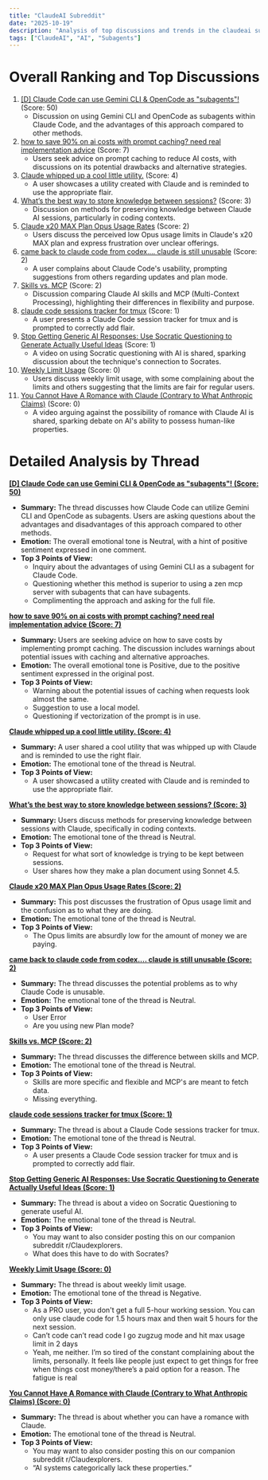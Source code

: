 ```yaml
---
title: "ClaudeAI Subreddit"
date: "2025-10-19"
description: "Analysis of top discussions and trends in the claudeai subreddit"
tags: ["ClaudeAI", "AI", "Subagents"]
---
```


# Overall Ranking and Top Discussions
1. [[D] Claude Code can use Gemini CLI & OpenCode as "subagents"!](https://i.redd.it/danez85wv3wf1.jpeg) (Score: 50)
    * Discussion on using Gemini CLI and OpenCode as subagents within Claude Code, and the advantages of this approach compared to other methods.
2. [how to save 90% on ai costs with prompt caching? need real implementation advice](https://www.reddit.com/r/ClaudeAI/comments/1oawd9c/how_to_save_90_on_ai_costs_with_prompt_caching/) (Score: 7)
    * Users seek advice on prompt caching to reduce AI costs, with discussions on its potential drawbacks and alternative strategies.
3. [Claude whipped up a cool little utility.](https://www.reddit.com/r/ClaudeAI/comments/1oayewd/claude_whipped_up_a_cool_little_utility/) (Score: 4)
    *  A user showcases a utility created with Claude and is reminded to use the appropriate flair.
4. [What’s the best way to store knowledge between sessions?](https://www.reddit.com/r/ClaudeAI/comments/1oavfhb/whats_the_best_way_to_store_knowledge_between/) (Score: 3)
    * Discussion on methods for preserving knowledge between Claude AI sessions, particularly in coding contexts.
5. [Claude x20 MAX Plan Opus Usage Rates](https://www.reddit.com/r/ClaudeAI/comments/1oauygq/claude_x20_max_plan_opus_usage_rates/) (Score: 2)
    * Users discuss the perceived low Opus usage limits in Claude's x20 MAX plan and express frustration over unclear offerings.
6. [came back to claude code from codex.... claude is still unusable](https://www.reddit.com/r/ClaudeAI/comments/1oawste/came_back_to_claude_code_from_codex_claude_is/) (Score: 2)
    * A user complains about Claude Code's usability, prompting suggestions from others regarding updates and plan mode.
7. [Skills vs. MCP](https://www.reddit.com/r/ClaudeAI/comments/1oaza6g/skills_vs_mcp/) (Score: 2)
    * Discussion comparing Claude AI skills and MCP (Multi-Context Processing), highlighting their differences in flexibility and purpose.
8. [claude code sessions tracker for tmux](https://www.reddit.com/r/ClaudeAI/comments/1oazj7o/claude_code_sessions_tracker_for_tmux/) (Score: 1)
    * A user presents a Claude Code session tracker for tmux and is prompted to correctly add flair.
9. [Stop Getting Generic AI Responses: Use Socratic Questioning to Generate Actually Useful Ideas](https://youtu.be/G_QrHYP1jrI) (Score: 1)
    *  A video on using Socratic questioning with AI is shared, sparking discussion about the technique's connection to Socrates.
10. [Weekly Limit Usage](https://www.reddit.com/r/ClaudeAI/comments/1oav87w/weekly_limit_usage/) (Score: 0)
    *  Users discuss weekly limit usage, with some complaining about the limits and others suggesting that the limits are fair for regular users.
11. [You Cannot Have A Romance with Claude (Contrary to What Anthropic Claims)](https://youtu.be/F3x90gtSftM) (Score: 0)
    *  A video arguing against the possibility of romance with Claude AI is shared, sparking debate on AI's ability to possess human-like properties.

# Detailed Analysis by Thread
**[ [D] Claude Code can use Gemini CLI & OpenCode as "subagents"! (Score: 50)](https://i.redd.it/danez85wv3wf1.jpeg)**
*  **Summary:** The thread discusses how Claude Code can utilize Gemini CLI and OpenCode as subagents. Users are asking questions about the advantages and disadvantages of this approach compared to other methods.
*  **Emotion:** The overall emotional tone is Neutral, with a hint of positive sentiment expressed in one comment.
*  **Top 3 Points of View:**
    *  Inquiry about the advantages of using Gemini CLI as a subagent for Claude Code.
    *  Questioning whether this method is superior to using a zen mcp server with subagents that can have subagents.
    *  Complimenting the approach and asking for the full file.

**[how to save 90% on ai costs with prompt caching? need real implementation advice (Score: 7)](https://www.reddit.com/r/ClaudeAI/comments/1oawd9c/how_to_save_90_on_ai_costs_with_prompt_caching/)**
*  **Summary:** Users are seeking advice on how to save costs by implementing prompt caching. The discussion includes warnings about potential issues with caching and alternative approaches.
*  **Emotion:** The overall emotional tone is Positive, due to the positive sentiment expressed in the original post.
*  **Top 3 Points of View:**
    *  Warning about the potential issues of caching when requests look almost the same.
    *  Suggestion to use a local model.
    *  Questioning if vectorization of the prompt is in use.

**[Claude whipped up a cool little utility. (Score: 4)](https://www.reddit.com/r/ClaudeAI/comments/1oayewd/claude_whipped_up_a_cool_little_utility/)**
*  **Summary:** A user shared a cool utility that was whipped up with Claude and is reminded to use the right flair.
*  **Emotion:** The emotional tone of the thread is Neutral.
*  **Top 3 Points of View:**
    *  A user showcased a utility created with Claude and is reminded to use the appropriate flair.

**[What’s the best way to store knowledge between sessions? (Score: 3)](https://www.reddit.com/r/ClaudeAI/comments/1oavfhb/whats_the_best_way_to_store_knowledge_between/)**
*  **Summary:** Users discuss methods for preserving knowledge between sessions with Claude, specifically in coding contexts.
*  **Emotion:** The emotional tone of the thread is Neutral.
*  **Top 3 Points of View:**
    *  Request for what sort of knowledge is trying to be kept between sessions.
    *  User shares how they make a plan document using Sonnet 4.5.

**[Claude x20 MAX Plan Opus Usage Rates (Score: 2)](https://www.reddit.com/r/ClaudeAI/comments/1oauygq/claude_x20_max_plan_opus_usage_rates/)**
*  **Summary:** This post discusses the frustration of Opus usage limit and the confusion as to what they are doing.
*  **Emotion:** The emotional tone of the thread is Neutral.
*  **Top 3 Points of View:**
    *  The Opus limits are absurdly low for the amount of money we are paying.

**[came back to claude code from codex.... claude is still unusable (Score: 2)](https://www.reddit.com/r/ClaudeAI/comments/1oawste/came_back_to_claude_code_from_codex_claude_is/)**
*  **Summary:** The thread discusses the potential problems as to why Claude Code is unusable.
*  **Emotion:** The emotional tone of the thread is Neutral.
*  **Top 3 Points of View:**
    *  User Error
    *  Are you using new Plan mode?

**[Skills vs. MCP (Score: 2)](https://www.reddit.com/r/ClaudeAI/comments/1oaza6g/skills_vs_mcp/)**
*  **Summary:** The thread discusses the difference between skills and MCP.
*  **Emotion:** The emotional tone of the thread is Neutral.
*  **Top 3 Points of View:**
    *  Skills are more specific and flexible and MCP's are meant to fetch data.
    *  Missing everything.

**[claude code sessions tracker for tmux (Score: 1)](https://www.reddit.com/r/ClaudeAI/comments/1oazj7o/claude_code_sessions_tracker_for_tmux/)**
*  **Summary:** The thread is about a Claude Code sessions tracker for tmux.
*  **Emotion:** The emotional tone of the thread is Neutral.
*  **Top 3 Points of View:**
    *  A user presents a Claude Code session tracker for tmux and is prompted to correctly add flair.

**[Stop Getting Generic AI Responses: Use Socratic Questioning to Generate Actually Useful Ideas (Score: 1)](https://youtu.be/G_QrHYP1jrI)**
*  **Summary:** The thread is about a video on Socratic Questioning to generate useful AI.
*  **Emotion:** The emotional tone of the thread is Neutral.
*  **Top 3 Points of View:**
    *  You may want to also consider posting this on our companion subreddit r/Claudexplorers.
    *  What does this have to do with Socrates?

**[Weekly Limit Usage (Score: 0)](https://www.reddit.com/r/ClaudeAI/comments/1oav87w/weekly_limit_usage/)**
*  **Summary:** The thread is about weekly limit usage.
*  **Emotion:** The emotional tone of the thread is Negative.
*  **Top 3 Points of View:**
    *  As a PRO user, you don't get a full 5-hour working session. You can only use claude code for 1.5 hours max and then wait 5 hours for the next session.
    *  Can’t code can’t read code I go zugzug mode and hit max usage limit in 2 days
    *  Yeah, me neither. I’m so tired of the constant complaining about the limits, personally. It feels like people just expect to get things for free when things cost money/there’s a paid option for a reason. The fatigue is real

**[You Cannot Have A Romance with Claude (Contrary to What Anthropic Claims) (Score: 0)](https://youtu.be/F3x90gtSftM)**
*  **Summary:** The thread is about whether you can have a romance with Claude.
*  **Emotion:** The emotional tone of the thread is Neutral.
*  **Top 3 Points of View:**
    *  You may want to also consider posting this on our companion subreddit r/Claudexplorers.
    *  “AI systems categorically lack these properties.“

